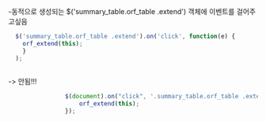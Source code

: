 -동적으로 생성되는  $('summary_table.orf_table .extend') 객체에 이벤트를 걸어주고싶음

```javascript
  $('summary_table.orf_table .extend').on('click', function(e) {
  	orf_extend(this);
  	}
  );
  
```
-> 안됨!!!

```javascript
	    		$(document).on("click", '.summary_table.orf_table .extend', function() {
				    orf_extend(this);		    			
	    		});
```
